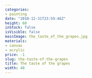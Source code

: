```yaml
---
categories:
- painting
date: "2010-12-31T23:59:46Z"
height: 60
inStock: false
isVisible: false
mainImage: the_taste_of_the_grapes.jpg
materials:
- canvas
- acrylic
price: -1
slug: the-taste-of-the-grapes
title: The taste of the grapes
width: 40
---
```


